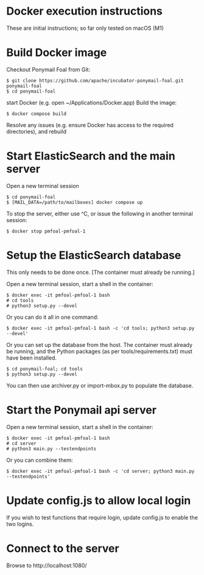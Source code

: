 Docker execution instructions
=============================

These are initial instructions; so far only tested on macOS (M1)

Build Docker image
==================
Checkout Ponymail Foal from Git:

```
$ git clone https://github.com/apache/incubator-ponymail-foal.git ponymail-foal
$ cd ponymail-foal
```

start Docker (e.g. open ~/Applications/Docker.app)
Build the image:

```$ docker compose build```

Resolve any issues (e.g. ensure Docker has access to the required directories), and rebuild

Start ElasticSearch and the main server
=======================================

Open a new terminal session

```
$ cd ponymail-foal
$ [MAIL_DATA=/path/to/mailboxes] docker compose up
```

To stop the server, either use ^C, or issue the following in another terminal session:

```$ docker stop pmfoal-pmfoal-1```

Setup the ElasticSearch database
================================

This only needs to be done once.
[The container must already be running.]

Open a new terminal session, start a shell in the container:
```
$ docker exec -it pmfoal-pmfoal-1 bash
# cd tools
# python3 setup.py --devel
```

Or you can do it all in one command:

```$ docker exec -it pmfoal-pmfoal-1 bash -c 'cd tools; python3 setup.py --devel'```

Or you can set up the database from the host.
The container must already be running, and the Python packages (as per tools/requirements.txt)
must have been installed.

```
$ cd ponymail-foal; cd tools
$ python3 setup.py --devel
```

You can then use archiver.py or import-mbox.py to populate the database.

Start the Ponymail api server
=============================

Open a new terminal session, start a shell in the container:

```
$ docker exec -it pmfoal-pmfoal-1 bash
# cd server
# python3 main.py --testendpoints
```

Or you can combine them:

```$ docker exec -it pmfoal-pmfoal-1 bash -c 'cd server; python3 main.py --testendpoints'```

Update config.js to allow local login
=====================================

If you wish to test functions that require login, update config.js to enable the two logins.

Connect to the server
=====================

Browse to http://localhost:1080/
